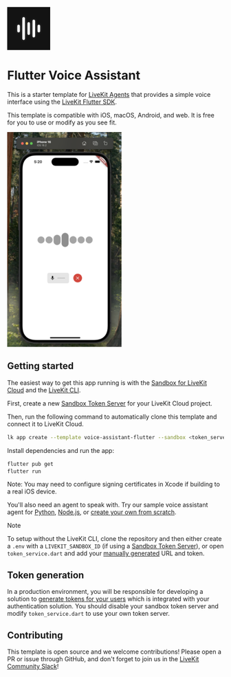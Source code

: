 <img src="./.github/assets/app-icon.png" alt="Voice assistant app icon" width="100" height="100">

# Flutter Voice Assistant

This is a starter template for [LiveKit Agents](https://docs.livekit.io/agents/overview/) that provides a simple voice interface using the [LiveKit Flutter SDK](https://github.com/livekit/client-sdk-flutter).

This template is compatible with iOS, macOS, Android, and web. It is free for you to use or modify as you see fit.

<img src="./.github/assets/screenshot.png" alt="Voice Assistant Screenshot" height="500">

## Getting started

The easiest way to get this app running is with the [Sandbox for LiveKit Cloud](https://cloud.livekit.io/projects/p_/sandbox) and the [LiveKit CLI](https://docs.livekit.io/home/cli/cli-setup/).

First, create a new [Sandbox Token Server](https://cloud.livekit.io/projects/p_/sandbox/templates/token-server) for your LiveKit Cloud project.

Then, run the following command to automatically clone this template and connect it to LiveKit Cloud.

```bash
lk app create --template voice-assistant-flutter --sandbox <token_server_sandbox_id>
```

Install dependencies and run the app:
```bash
flutter pub get
flutter run
```

Note: You may need to configure signing certificates in Xcode if building to a real iOS device.

You'll also need an agent to speak with. Try our sample voice assistant agent for [Python](https://github.com/livekit-examples/voice-pipeline-agent-python), [Node.js](https://github.com/livekit-examples/voice-pipeline-agent-node), or [create your own from scratch](https://docs.livekit.io/agents/quickstart/).

> [!NOTE]
> To setup without the LiveKit CLI, clone the repository and then either create a `.env` with a `LIVEKIT_SANDBOX_ID` (if using a [Sandbox Token Server](https://cloud.livekit.io/projects/p_/sandbox/templates/token-server)), or open `token_service.dart` and add your [manually generated](#token-generation) URL and token.

## Token generation

In a production environment, you will be responsible for developing a solution to [generate tokens for your users](https://docs.livekit.io/home/server/generating-tokens/) which is integrated with your authentication solution. You should disable your sandbox token server and modify `token_service.dart` to use your own token server.

## Contributing

This template is open source and we welcome contributions! Please open a PR or issue through GitHub, and don't forget to join us in the [LiveKit Community Slack](https://livekit.io/join-slack)!
